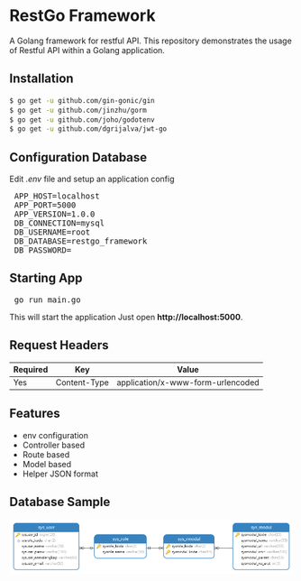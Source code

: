 # RestGo Framework
A Golang framework for restful API. This repository demonstrates the usage of Restful API within a Golang application.

## Installation
```bash
$ go get -u github.com/gin-gonic/gin
$ go get -u github.com/jinzhu/gorm
$ go get -u github.com/joho/godotenv
$ go get -u github.com/dgrijalva/jwt-go
```
## Configuration Database
Edit _.env_ file and setup an application config
<pre>
 APP_HOST=localhost
 APP_PORT=5000
 APP_VERSION=1.0.0
 DB_CONNECTION=mysql
 DB_USERNAME=root
 DB_DATABASE=restgo_framework
 DB_PASSWORD=
</pre>
  
## Starting App
<pre>
 go run main.go
</pre>
This will start the application  Just open **http://localhost:5000**.

## Request Headers
<table>
    <thead>
        <tr>
            <th><strong>Required</strong></th>
            <th><strong>Key</strong></th>
            <th><strong>Value</strong></th>
        </tr>
    </thead>
    <tbody>
        <tr>
            <td>Yes</td>
            <td>Content-Type</td>
            <td>application/x-www-form-urlencoded</td>
        </tr>
    </tbody>
</table>

## Features
- env configuration
- Controller based
- Route based
- Model based
- Helper JSON format

## Database Sample
![alt tag](https://github.com/lonerzacky/restgo_framework/blob/master/diagram.png)

